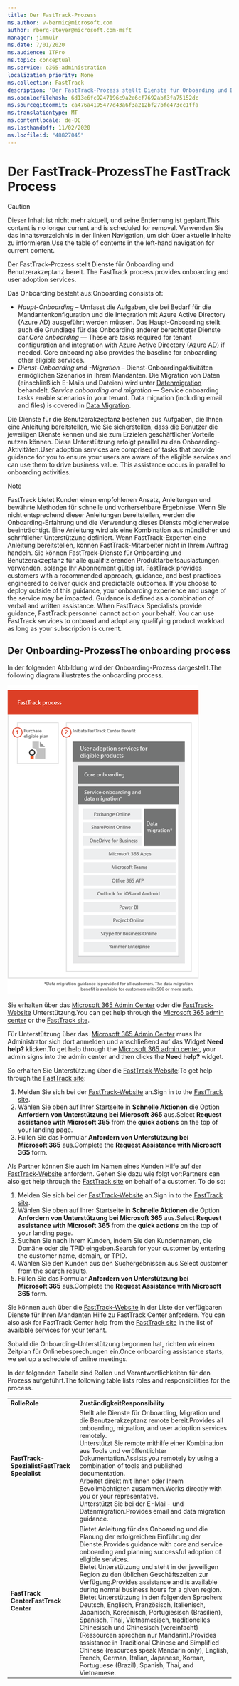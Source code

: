 ```yaml
---
title: Der FastTrack-Prozess
ms.author: v-bermic@microsoft.com
author: rberg-steyer@microsoft.com-msft
manager: jimmuir
ms.date: 7/01/2020
ms.audience: ITPro
ms.topic: conceptual
ms.service: o365-administration
localization_priority: None
ms.collection: FastTrack
description: 'Der FastTrack-Prozess stellt Dienste für Onboarding und Benutzerakzeptanz bereit. '
ms.openlocfilehash: 6d13e6fc9247196c9a2e6cf7692abf3fa75152dc
ms.sourcegitcommit: ca476a4195477d43a6f3a212bf27bfe473cc1ffa
ms.translationtype: MT
ms.contentlocale: de-DE
ms.lasthandoff: 11/02/2020
ms.locfileid: "48827045"
---
```

# <a name="the-fasttrack-process"></a><span data-ttu-id="dad9b-103">Der FastTrack-Prozess</span><span class="sxs-lookup"><span data-stu-id="dad9b-103">The FastTrack Process</span></span>

> [!CAUTION]
> <span data-ttu-id="dad9b-104">Dieser Inhalt ist nicht mehr aktuell, und seine Entfernung ist geplant.</span><span class="sxs-lookup"><span data-stu-id="dad9b-104">This content is no longer current and is scheduled for removal.</span></span> <span data-ttu-id="dad9b-105">Verwenden Sie das Inhaltsverzeichnis in der linken Navigation, um sich über aktuelle Inhalte zu informieren.</span><span class="sxs-lookup"><span data-stu-id="dad9b-105">Use the table of contents in the left-hand navigation for current content.</span></span>

<span data-ttu-id="dad9b-106">Der FastTrack-Prozess stellt Dienste für Onboarding und Benutzerakzeptanz bereit. </span><span class="sxs-lookup"><span data-stu-id="dad9b-106">The FastTrack process provides onboarding and user adoption services.</span></span> 
  
<span data-ttu-id="dad9b-107">Das Onboarding besteht aus:</span><span class="sxs-lookup"><span data-stu-id="dad9b-107">Onboarding consists of:</span></span>
  
- <span data-ttu-id="dad9b-p102">*Haupt-Onboarding* – Umfasst die Aufgaben, die bei Bedarf für die Mandantenkonfiguration und die Integration mit Azure Active Directory (Azure AD) ausgeführt werden müssen. Das Haupt-Onboarding stellt auch die Grundlage für das Onboarding anderer berechtigter Dienste dar.</span><span class="sxs-lookup"><span data-stu-id="dad9b-p102">*Core onboarding* — These are tasks required for tenant configuration and integration with Azure Active Directory (Azure AD) if needed. Core onboarding also provides the baseline for onboarding other eligible services.</span></span> 
- <span data-ttu-id="dad9b-p103">*Dienst-Onboarding und -Migration* – Dienst-Onboardingaktivitäten ermöglichen Szenarios in Ihrem Mandanten. Die Migration von Daten (einschließlich E-Mails und Dateien) wird unter [Datenmigration](O365-data-migration.md) behandelt. </span><span class="sxs-lookup"><span data-stu-id="dad9b-p103">*Service onboarding and migration* — Service onboarding tasks enable scenarios in your tenant. Data migration (including email and files) is covered in [Data Migration](O365-data-migration.md).</span></span> 
    
<span data-ttu-id="dad9b-p104">Die Dienste für die Benutzerakzeptanz bestehen aus Aufgaben, die Ihnen eine Anleitung bereitstellen, wie Sie sicherstellen, dass die Benutzer die jeweiligen Dienste kennen und sie zum Erzielen geschäftlicher Vorteile nutzen können. Diese Unterstützung erfolgt parallel zu den Onboarding-Aktivitäten.</span><span class="sxs-lookup"><span data-stu-id="dad9b-p104">User adoption services are comprised of tasks that provide guidance for you to ensure your users are aware of the eligible services and can use them to drive business value. This assistance occurs in parallel to onboarding activities.</span></span>
  
> [!NOTE]
> <span data-ttu-id="dad9b-p105">FastTrack bietet Kunden einen empfohlenen Ansatz, Anleitungen und bewährte Methoden für schnelle und vorhersehbare Ergebnisse. Wenn Sie nicht entsprechend dieser Anleitungen bereitstellen, werden die Onboarding-Erfahrung und die Verwendung dieses Diensts möglicherweise beeinträchtigt. Eine Anleitung wird als eine Kombination aus mündlicher und schriftlicher Unterstützung definiert. Wenn FastTrack-Experten eine Anleitung bereitstellen, können FastTrack-Mitarbeiter nicht in Ihrem Auftrag handeln. Sie können FastTrack-Dienste für Onboarding und Benutzerakzeptanz für alle qualifizierenden Produktarbeitsauslastungen verwenden, solange Ihr Abonnement gültig ist. </span><span class="sxs-lookup"><span data-stu-id="dad9b-p105">FastTrack provides customers with a recommended approach, guidance, and best practices engineered to deliver quick and predictable outcomes. If you choose to deploy outside of this guidance, your onboarding experience and usage of the service may be impacted. Guidance is defined as a combination of verbal and written assistance. When FastTrack Specialists provide guidance, FastTrack personnel cannot act on your behalf. You can use FastTrack services to onboard and adopt any qualifying product workload as long as your subscription is current.</span></span> 
  
## <a name="the-onboarding-process"></a><span data-ttu-id="dad9b-119">Der Onboarding-Prozess</span><span class="sxs-lookup"><span data-stu-id="dad9b-119">The onboarding process</span></span>

<span data-ttu-id="dad9b-120">In der folgenden Abbildung wird der Onboarding-Prozess dargestellt.</span><span class="sxs-lookup"><span data-stu-id="dad9b-120">The following diagram illustrates the onboarding process.</span></span>
  
![Zeitrahmen für die Nutzung des Onboarding-Angebots](media/o365-onboarding-timeline-m365-apps.png)
  
<span data-ttu-id="dad9b-122">Sie erhalten über das [Microsoft 365 Admin Center](https://go.microsoft.com/fwlink/?linkid=2032704) oder die [FastTrack-Website](https://go.microsoft.com/fwlink/?linkid=780698) Unterstützung.</span><span class="sxs-lookup"><span data-stu-id="dad9b-122">You can get help through the [Microsoft 365 admin center](https://go.microsoft.com/fwlink/?linkid=2032704) or the [FastTrack site](https://go.microsoft.com/fwlink/?linkid=780698).</span></span> 

<span data-ttu-id="dad9b-123">Für Unterstützung über das  [Microsoft 365 Admin Center](https://go.microsoft.com/fwlink/?linkid=2032704) muss Ihr Administrator sich dort anmelden und anschließend auf das Widget **Need help?** klicken.</span><span class="sxs-lookup"><span data-stu-id="dad9b-123">To get help through the [Microsoft 365 admin center](https://go.microsoft.com/fwlink/?linkid=2032704), your admin signs into the admin center and then clicks the **Need help?** widget.</span></span> 

<span data-ttu-id="dad9b-124">So erhalten Sie Unterstützung über die [FastTrack-Website](https://go.microsoft.com/fwlink/?linkid=780698):</span><span class="sxs-lookup"><span data-stu-id="dad9b-124">To get help through the [FastTrack site](https://go.microsoft.com/fwlink/?linkid=780698):</span></span> 
1.    <span data-ttu-id="dad9b-125">Melden Sie sich bei der [FastTrack-Website](https://go.microsoft.com/fwlink/?linkid=780698) an.</span><span class="sxs-lookup"><span data-stu-id="dad9b-125">Sign in to the [FastTrack site](https://go.microsoft.com/fwlink/?linkid=780698).</span></span> 
2.    <span data-ttu-id="dad9b-126">Wählen Sie oben auf Ihrer Startseite in **Schnelle Aktionen** die Option **Anfordern von Unterstützung bei Microsoft 365** aus.</span><span class="sxs-lookup"><span data-stu-id="dad9b-126">Select **Request assistance with Microsoft 365** from the **quick actions** on the top of your landing page.</span></span>
3.    <span data-ttu-id="dad9b-127">Füllen Sie das Formular **Anfordern von Unterstützung bei Microsoft 365** aus.</span><span class="sxs-lookup"><span data-stu-id="dad9b-127">Complete the **Request Assistance with Microsoft 365** form.</span></span>
  
<span data-ttu-id="dad9b-p106">Als Partner können Sie auch im Namen eines Kunden Hilfe auf der [FastTrack-Website](https://go.microsoft.com/fwlink/?linkid=780698) anfordern. Gehen Sie dazu wie folgt vor:</span><span class="sxs-lookup"><span data-stu-id="dad9b-p106">Partners can also get help through the [FastTrack site](https://go.microsoft.com/fwlink/?linkid=780698) on behalf of a customer. To do so:</span></span>
1.    <span data-ttu-id="dad9b-130">Melden Sie sich bei der [FastTrack-Website](https://go.microsoft.com/fwlink/?linkid=780698) an.</span><span class="sxs-lookup"><span data-stu-id="dad9b-130">Sign in to the [FastTrack site](https://go.microsoft.com/fwlink/?linkid=780698).</span></span> 
2.    <span data-ttu-id="dad9b-131">Wählen Sie oben auf Ihrer Startseite in **Schnelle Aktionen** die Option **Anfordern von Unterstützung bei Microsoft 365** aus.</span><span class="sxs-lookup"><span data-stu-id="dad9b-131">Select **Request assistance with Microsoft 365** from the **quick actions** on the top of your landing page.</span></span>
3.    <span data-ttu-id="dad9b-132">Suchen Sie nach Ihrem Kunden, indem Sie den Kundennamen, die Domäne oder die TPID eingeben.</span><span class="sxs-lookup"><span data-stu-id="dad9b-132">Search for your customer by entering the customer name, domain, or TPID.</span></span>
4.    <span data-ttu-id="dad9b-133">Wählen Sie den Kunden aus den Suchergebnissen aus.</span><span class="sxs-lookup"><span data-stu-id="dad9b-133">Select customer from the search results.</span></span>
5.    <span data-ttu-id="dad9b-134">Füllen Sie das Formular **Anfordern von Unterstützung bei Microsoft 365** aus.</span><span class="sxs-lookup"><span data-stu-id="dad9b-134">Complete the **Request Assistance with Microsoft 365** form.</span></span>
  
 <span data-ttu-id="dad9b-135">Sie können auch über die [FastTrack-Website](https://go.microsoft.com/fwlink/?linkid=780698) in der Liste der verfügbaren Dienste für Ihren Mandanten Hilfe zu FastTrack Center anfordern. </span><span class="sxs-lookup"><span data-stu-id="dad9b-135">You can also ask for FastTrack Center help from the [FastTrack site](https://go.microsoft.com/fwlink/?linkid=780698) in the list of available services for your tenant.</span></span> 
    
 <span data-ttu-id="dad9b-136">Sobald die Onboarding-Unterstützung begonnen hat, richten wir einen Zeitplan für Onlinebesprechungen ein.</span><span class="sxs-lookup"><span data-stu-id="dad9b-136">Once onboarding assistance starts, we set up a schedule of online meetings.</span></span>

<span data-ttu-id="dad9b-137">In der folgenden Tabelle sind Rollen und Verantwortlichkeiten für den Prozess aufgeführt.</span><span class="sxs-lookup"><span data-stu-id="dad9b-137">The following table lists roles and responsibilities for the process.</span></span>
    
|||
|:-----|:-----|
|<span data-ttu-id="dad9b-138">**Rolle**</span><span class="sxs-lookup"><span data-stu-id="dad9b-138">**Role**</span></span> <br/> |<span data-ttu-id="dad9b-139">**Zuständigkeit**</span><span class="sxs-lookup"><span data-stu-id="dad9b-139">**Responsibility**</span></span> <br/> |
|<span data-ttu-id="dad9b-140">**FastTrack-Spezialist**</span><span class="sxs-lookup"><span data-stu-id="dad9b-140">**FastTrack Specialist**</span></span> <br/> |<span data-ttu-id="dad9b-141">Stellt alle Dienste für Onboarding, Migration und die Benutzerakzeptanz remote bereit.</span><span class="sxs-lookup"><span data-stu-id="dad9b-141">Provides all onboarding, migration, and user adoption services remotely.</span></span>  <br/> <span data-ttu-id="dad9b-142">Unterstützt Sie remote mithilfe einer Kombination aus Tools und veröffentlichter Dokumentation.</span><span class="sxs-lookup"><span data-stu-id="dad9b-142">Assists you remotely by using a combination of tools and published documentation.</span></span> <br/> <span data-ttu-id="dad9b-143">Arbeitet direkt mit Ihnen oder Ihrem Bevollmächtigten zusammen.</span><span class="sxs-lookup"><span data-stu-id="dad9b-143">Works directly with you or your representative.</span></span> <br/> <span data-ttu-id="dad9b-144">Unterstützt Sie bei der E-Mail- und Datenmigration.</span><span class="sxs-lookup"><span data-stu-id="dad9b-144">Provides email and data migration guidance.</span></span>|
|<span data-ttu-id="dad9b-145">**FastTrack Center**</span><span class="sxs-lookup"><span data-stu-id="dad9b-145">**FastTrack Center**</span></span>  <br/> |<span data-ttu-id="dad9b-146">Bietet Anleitung für das Onboarding und die Planung der erfolgreichen Einführung der Dienste.</span><span class="sxs-lookup"><span data-stu-id="dad9b-146">Provides guidance with core and service onboarding and planning successful adoption of eligible services.</span></span>  <br/> <span data-ttu-id="dad9b-147">Bietet Unterstützung und steht in der jeweiligen Region zu den üblichen Geschäftszeiten zur Verfügung.</span><span class="sxs-lookup"><span data-stu-id="dad9b-147">Provides assistance and is available during normal business hours for a given region.</span></span> <br/> <span data-ttu-id="dad9b-148">Bietet Unterstützung in den folgenden Sprachen: Deutsch, Englisch, Französisch, Italienisch, Japanisch, Koreanisch, Portugiesisch (Brasilien), Spanisch, Thai, Vietnamesisch, traditionelles Chinesisch und Chinesisch (vereinfacht) (Ressourcen sprechen nur Mandarin).</span><span class="sxs-lookup"><span data-stu-id="dad9b-148">Provides assistance in Traditional Chinese and Simplified Chinese (resources speak Mandarin only), English, French, German, Italian, Japanese, Korean, Portuguese (Brazil), Spanish, Thai, and Vietnamese.</span></span>|
